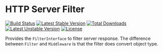 HTTP Server Filter
==================
[![Build Status](https://travis-ci.org/panlatent/http-server-filter.svg)](https://travis-ci.org/panlatent/http-server-filter)
[![Latest Stable Version](https://poser.pugx.org/panlatent/http-server-filter/v/stable.svg)](https://packagist.org/packages/panlatent/http-server-filter)
[![Total Downloads](https://poser.pugx.org/panlatent/http-server-filter/downloads.svg)](https://packagist.org/packages/panlatent/http-server-filter) 
[![Latest Unstable Version](https://poser.pugx.org/panlatent/http-server-filter/v/unstable.svg)](https://packagist.org/packages/panlatent/http-server-filter)
[![License](https://poser.pugx.org/panlatent/http-server-filter/license.svg)](https://packagist.org/packages/panlatent/http-server-filter)

Provides the `FilterInterface` to filter server response. The difference between 
`Filter` and `Middleware` is that the filter does convert object type.

